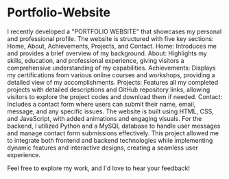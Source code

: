 # Portfolio-Website
I recently developed a "PORTFOLIO WEBSITE" that showcases my personal and professional profile. The website is structured with five key sections: Home, About, Achievements, Projects, and Contact.
Home: Introduces me and provides a brief overview of my background.
About: Highlights my skills, education, and professional experience, giving visitors a comprehensive understanding of my capabilities.
Achievements: Displays my certifications from various online courses and workshops, providing a detailed view of my accomplishments.
Projects: Features all my completed projects with detailed descriptions and GitHub repository links, allowing visitors to explore the project codes and download them if needed.
Contact: Includes a contact form where users can submit their name, email, message, and any specific issues.
The website is built using HTML, CSS, and JavaScript, with added animations and engaging visuals. For the backend, I utilized Python and a MySQL database to handle user messages and manage contact form submissions effectively.
This project allowed me to integrate both frontend and backend technologies while implementing dynamic features and interactive designs, creating a seamless user experience.

Feel free to explore my work, and I'd love to hear your feedback!
